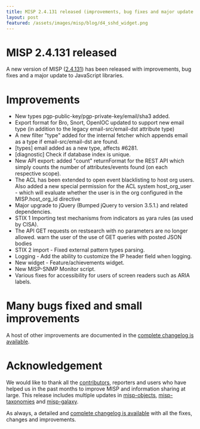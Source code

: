 ```yaml
---
title: MISP 2.4.131 released (improvements, bug fixes and major update to JavaScript dependencies)
layout: post
featured: /assets/images/misp/blog/d4_sshd_widget.png
---
```


# MISP 2.4.131 released

A new version of MISP ([2.4.131](https://github.com/MISP/MISP/tree/v2.4.131)) has been released with improvements, bug fixes and a major update to JavaScript libraries.

# Improvements

- New types pgp-public-key/pgp-private-key/email/sha3 added.
- Export format for Bro, Snort, OpenIOC updated to support new email type (in addition to the legacy email-src/email-dst attribute type)
- A new filter "type" added for the internal fetcher which appends email as a type if email-src/email-dst are found.
- [types] email added as a new type, affects #6281.
- [diagnostic] Check if database index is unique.
- New API export: added "count" returnFormat for the REST API which simply counts the number of attributes/events found (on each respective scope).
- The ACL has been extended to open event blacklisting to host org users. Also added a new special permission for the ACL system host_org_user - which will evaluate whether the user is in the org configured in the MISP.host_org_id directive
- Major upgrade to jQuery (Bumped jQuery to version 3.5.1.) and related dependencies.
- STIX 1 Importing test mechanisms from indicators as yara rules (as used by CISA).
- The API GET requests on restsearch with no parameters are no longer allowed.  warn the user of the use of GET queries with posted JSON bodies
- STIX 2 import - Fixed external pattern types parsing.
- Logging -  Add the ability to customize the IP header field when logging.
- New widget - Feature/achievements widget.
- New MISP-SNMP Monitor script.
- Various fixes for accessibility for users of screen readers such as ARIA labels.

# Many bugs fixed and small improvements

A host of other improvements are documented in the [complete changelog is available](https://www.misp-project.org/Changelog.txt).

# Acknowledgement

We would like to thank all the [contributors](https://www.misp-project.org/contributors), reporters and users who have helped us in the past months to improve MISP and information sharing at large. This release includes multiple updates in [misp-objects](https://www.misp-project.org/objects.html), [misp-taxonomies](https://www.misp-project.org/taxonomies.html) and [misp-galaxy](https://www.misp-project.org/galaxy.html).

As always, a detailed and [complete changelog is available](https://www.misp-project.org/Changelog.txt) with all the fixes, changes and improvements.


